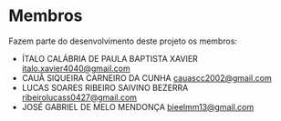 # Membros

Fazem parte do desenvolvimento deste projeto os membros:

* ÍTALO CALÁBRIA DE PAULA BAPTISTA XAVIER <italo.xavier4040@gmail.com>
* CAUÃ SIQUEIRA CARNEIRO DA CUNHA <cauascc2002@gmail.com>
* LUCAS SOARES RIBEIRO SAlVINO BEZERRA <ribeirolucass0427@gmail.com>
* JOSÉ GABRIEL DE MELO MENDONÇA <bieelmm13@gmail.com>
